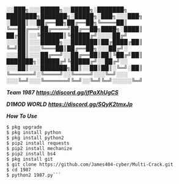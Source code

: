 
░░███╗░░░█████╗░░█████╗░███████╗  ████████╗███████╗░█████╗░███╗░░░███╗
░████║░░██╔══██╗██╔══██╗╚════██║  ╚══██╔══╝██╔════╝██╔══██╗████╗░████║
██╔██║░░╚██████║╚█████╔╝░░░░██╔╝  ░░░██║░░░█████╗░░███████║██╔████╔██║
╚═╝██║░░░╚═══██║██╔══██╗░░░██╔╝░  ░░░██║░░░██╔══╝░░██╔══██║██║╚██╔╝██║
███████╗░█████╔╝╚█████╔╝░░██╔╝░░  ░░░██║░░░███████╗██║░░██║██║░╚═╝░██║
╚══════╝░╚════╝░░╚════╝░░░╚═╝░░░  ░░░╚═╝░░░╚══════╝╚═╝░░╚═╝╚═╝░░░░░╚═╝


***Team 1987***
***https://discord.gg/jfPaXhUgCS***

***D1MOD WORLD***
***https://discord.gg/SQyK2tmxJp***

***How To Use***


```$ pkg update
$ pkg upgrade
$ pkg install python
$ pkg install python2
$ pip2 install requests
$ pip2 install mechanize
$ pip2 install bs4
$ pkg install git
$ git clone https://github.com/James404-cyber/Multi-Crack.git
$ cd 1987
$ python2 1987.py```
